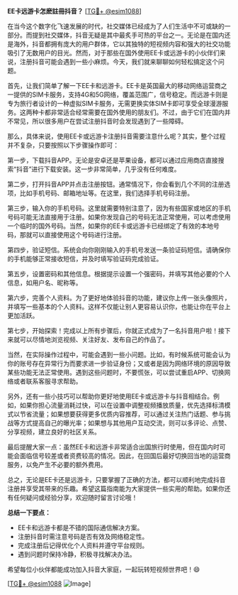 **EE卡远游卡怎麽註冊抖音？** [[TG💪+ @esim1088](https://t.me/s/esim1088)]

在当今这个数字化飞速发展的时代，社交媒体已经成为了人们生活中不可或缺的一部分。而提到社交媒体，抖音无疑是其中最炙手可热的平台之一。无论是在国内还是海外，抖音都拥有庞大的用户群体，它以其独特的短视频内容和强大的社交功能吸引了无数用户的目光。然而，对于那些在国外使用EE卡或远游卡的小伙伴们来说，注册抖音可能会遇到一些小麻烦。今天，我们就来聊聊如何轻松搞定这个问题。

首先，让我们简单了解一下EE卡和远游卡。EE卡是英国最大的移动网络运营商之一提供的SIM卡服务，支持4G和5G网络，覆盖范围广，信号稳定。而远游卡则是专为旅行者设计的一种虚拟SIM卡服务，无需更换实体SIM卡即可享受全球漫游服务。这两种卡都非常适合经常需要在国外使用的朋友们。不过，由于它们在国内并不常见，所以很多用户在尝试注册抖音时会发现遇到了一些障碍。

那么，具体来说，使用EE卡或远游卡注册抖音需要注意什么呢？其实，整个过程并不复杂，只要按照以下步骤操作即可：

第一步，下载抖音APP。无论是安卓还是苹果设备，都可以通过应用商店直接搜索“抖音”进行下载安装。这一步非常简单，几乎没有任何难度。

第二步，打开抖音APP并点击注册按钮。通常情况下，你会看到几个不同的注册选项，比如手机号码、邮箱地址等。在这里，我们选择手机号码注册。

第三步，输入你的手机号码。这里就需要特别注意了，因为有些国家或地区的手机号码可能无法直接用于注册。如果你发现自己的号码无法正常使用，可以考虑使用一个临时的国外号码。当然，如果你的EE卡或远游卡已经绑定了有效的本地号码，那就可以直接使用这个号码进行注册。

第四步，验证短信。系统会向你刚刚输入的手机号发送一条验证码短信。请确保你的手机能够正常接收短信，并及时填写验证码完成验证。

第五步，设置密码和其他信息。根据提示设置一个强密码，并填写其他必要的个人信息，如用户名、昵称等。

第六步，完善个人资料。为了更好地体验抖音的功能，建议你上传一张头像照片，并填写一些基本的个人资料。这样不仅能让别人更容易认识你，也能让你在平台上更加活跃。

第七步，开始探索！完成以上所有步骤后，你就正式成为了一名抖音用户啦！接下来就可以尽情地浏览视频、关注好友、发布自己的作品了。

当然，在实际操作过程中，可能会遇到一些小问题。比如，有时候系统可能会认为你的账号存在异常行为而要求进一步验证身份；又或者是因为网络环境的原因导致某些功能无法正常使用。遇到这些问题时，不要慌张，可以尝试重启APP、切换网络或者联系客服寻求帮助。

另外，还有一些小技巧可以帮助你更好地使用EE卡或远游卡与抖音相结合。例如，如果你担心流量消耗过快，可以在设置中调整视频播放质量，优先选择标清模式以节省流量；如果想要获得更多优质内容推荐，可以通过关注热门话题、参与挑战等方式提高自己的曝光率；如果想与其他用户互动交流，则可以多评论、点赞、分享视频，建立良好的社区关系。

最后提醒大家一点：虽然EE卡和远游卡非常适合出国旅行时使用，但在国内时可能会面临信号较差或者资费较高的情况。因此，在回国后最好切换回当地的运营商服务，以免产生不必要的额外费用。

总之，无论是EE卡还是远游卡，只要掌握了正确的方法，都可以顺利地完成抖音注册并享受其带来的乐趣。希望这篇指南能为大家提供一些实用的帮助。如果你还有任何疑问或经验分享，欢迎随时留言讨论哦！

**总结一下要点：**
- EE卡和远游卡都是不错的国际通信解决方案。
- 注册抖音时需注意号码是否有效及网络稳定性。
- 完成注册后记得优化个人资料并遵守平台规则。
- 遇到问题时保持冷静，积极寻找解决办法。

希望每位小伙伴都能成功加入抖音大家庭，一起玩转短视频世界吧！😄

[[TG💪+ @esim1088](https://t.me/s/esim1088) ![Image](https://i.postimg.cc/4NQfJmqS/Snipaste-2025-05-13-00-14-12.png)]